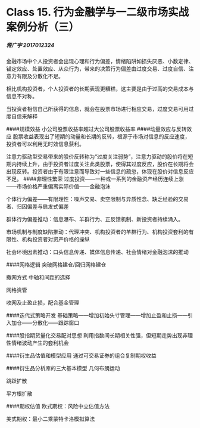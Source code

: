 # Class 15. 行为金融学与一二级市场实战案例分析（三）

##### 蒋广宇 2017012324
金融市场中个人投资者会出现心理和行为偏差，情绪陷阱如损失厌恶、小数定律、锚定效应、处置效应、从众行为，带来的决策行为偏差由过度交易、过度自信、注意力有限及分散化不足。

相比机构投资者，个人投资者的长期表现更糟糕，这主要是由于过高的交易成本与信息不对称。

当投资者相信自己所获得的信息，就会在股票市场进行相应交易，过度交易可用过度自信来解释

####规模效益
小公司股票收益率超过大公司股票收益率
####动量效应与反转效应
股票收益表现出了短期的动量和长期的反转，根源于市场对信息的反应速度，投资者可以利用无时效信息获利。

注意力驱动型交易带来的股价反转称为“过度关注弱势”，注意力驱动的股价将在短期内持续上升，由于投资者过度关注此类股票，使得其过度反应，股价在长期将会出现反转。投资者由于有限注意而导致对一些信息的疏忽，体现在股价对信息反应不足。
####非理性繁荣
过度投资——一种或一系列的金融资产经历连续上涨——市场价格严重偏离实际价值——金融泡沫

个体行为偏差——有限理性：噪声交易、卖空限制与异质性念、缺乏经验的交易者、归因偏差与启发式偏差

群体行为偏差推动：信息瀑布、羊群行为、正反馈机制、新投资者持续涌入。

市场机制与制度缺陷推动：代理冲突、机构投资者的羊群行为、机构投资套利的有限性、机构投资者对资产价格的操纵

社会环境因素推动：口头信息传递、媒体信息传递、社会情绪对金融泡沫的推动

####网格逻辑
突破网格建仓/回归网格建仓

撒网方式 中轴和间距的选择

网格资管

收网及止盈止损，配合基金管理

####迭代式策略开发
基础策略——增加初始头寸管理——增加止盈和止损——引入加仓——分散化——跟踪窗口

####股指期货量化交易配对思想
利用指数间长期相关性强，但短期走势出现非理性情绪波动产生的套利机会

####衍生品估值和模型应用
通过可交易证券的组合复制期权收益

####衍生品分析库的三大基本模型
几何布朗运动

跳跃扩散

平方根扩散

####期权估值
欧式期权：风险中立估值方法

美式期权：最小二乘蒙特卡洛模拟算法

